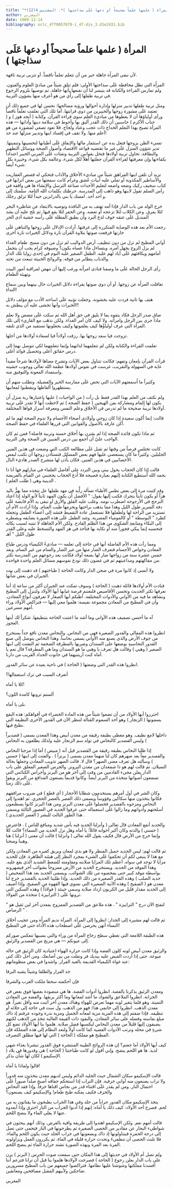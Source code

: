 ```yaml
---
title: "*المرأة ( علمها علماً صحيحاً أو دعها عَلَى سذاجتها )*. المقتبس 4(12)"
author: المغربي
date: 1909-12-14
bibliography: oclc_4770057679-i_47-div_3.d1e2431.bib
---
```




#  المرأة  ( علمها علماً صحيحاً أو دعها عَلَى سذاجتها )


 لأن تبقى المرأَة جاهلة خير من أن تتعلم تعلماً ناقصاً. أو تتربى تربية تافهة. 

 المرأَة التي تظل محافظة عَلَى سذاجتها الأولى: فلم تتلق شيئاً من مبادئِ العلوم والفنون. ولم تمارس القراءة والكتابة قد يتيسر لنا أن نقنعها بأنها جاهلة. ثم نوصيها بلزوم الرجوع في تربية طفلها إلى رأْي من هو أعرف منها بشؤون التربية. 

 ومثل تربية طفلها تدبير منزلها وإدارة أحوالها ورؤية مصالحها: نحسن لها في جميع ذلك أن تعتمد عَلَى مشورة زوجها والخبيرين من ذوي قرابتها. أما تلك التي تعلمت تعلماً ناقصاً ورأى أولياؤها أن لا يعطوها من مباديءِ العلم سوى قراءة القرآن. وكتابة ( أبجد هوز ) و ( جناب الأكرم ) حاسبين أن ذلك القدر أليق بها وأحوط في سلامة دينها وآدابها — هذه المرأة تصبح بهذا التعلم الخداج ذات عجب وعناد ولجاج. فلا تعود تصغي لمشورة من هو أعلم منها. ولا تقف في إفساد ابنها وتدبير منزلها عند حد! 

 تسيء الظن بزوجها فتغل يده عن استثمار مالها والإنفاق عَلَى أطيانها لتحسينها وتنميتها. تدير شؤون المنزل عَلَى غير ما تقتضيه قواعد الاقتصاد وأصول الصحة ووسائل التطهير والنظافة. تحاول تربية أولادها فتخل بقوانين التربية وتفتات عَلَى المربي الخبير اعتداداً بكفاءتها وإن معرفتها لقراءة القرآن جعلتها أهلاً لكل شيء، وعالمة بكل شيء، وخبيرة بكل شيء أيضاً. 

 تريد أن تلقن ابنها المراهق شيئاً من مباديء الأخلاق والآداب فتحكي له قصص العفاريت والأساطير المكذوبة أو تملي عليه أبيات عُشق وغرام كانت سمعتها من بعض أترابها في كتاب سخيف ركيك وضعه واضعه لتعليم الأحداث صناعة الترسل والإنشاء ها هي واقفة في رأس السلم تقول لابنها وهو ذاهب إلى المدرسة. حرطتك بكلمات الله التامة. سلمتك إلى و  احد  أحد. امسك يا بني بالدرابزين جيداً لئلا تزلق رجلك. 

 خرج الولد من باب الدار فإذا أمه تهتف به من النافذة وتوصيه بالابتعاد عن شاطيء البحر لئلا يفرق. وعن الكلاب لئلا تزعجه أو تعضه. وعن الحفر لئلا يقع فيها. ثم تلح عليه أن يشد المنديل عَلَى عنقه خوف لذع البرد وأن يطبق المظلة عَلَى رأَسه خشبة أذى الحر  
 
 رجعت الأم بعد هذه الوصاية المتكررة إلى غرفتها. أرادت الإدلال عَلَى زوجها والتباهي عَلَى جارتها فرفعت صوتها بتلاوة القرآن تارة ودلائل الخيرات تارة أخرى 

 أواني المطبخ لم تزل من دون تنظيف. أرض الدواليب لم تزل من دون مسح. طعام الغداء لم يزل الزوج يجهل أمره. ويتساءل ماذا عساه يكون؟ وضيوفه كرام يجب أن يتجمل أمامهم ويكافئهم عَلَى أياد لهم عليه. الطفل الصغير غلبه النوم في  إحدى  زوايا تلك الدار والذباب يتطاير من فوقه. والروائح الخبيثة تنبعث من تحته. 

 رأى الرجل الحالة عَلَى ما وصفنا فنادى امرأَته ورغب إليها أن تنهض لمراقبة أمور البيت وتهيئة الطعام. 

 تغافلت المرأَة عن زوجها. أو أن دوي صوتها بقراءة دلائل الخيرات حال بينهما وبين سماع النداءِ! 

 هتف بها ثانية فردت عليه بخشونة. وجعلت تؤنبه عَلَى اساءته الأدب مع مؤلف دلائل الخيرات وأنها تخشى عليه أن يبطش به!! 

 ضاق صدر الرجل فكاد يتفوه بما لا يليق في حق أهل الله ثم سكت عَلَى مضض ولا نعلم ماذا جرى بين الرجل وامرأَته. ولا كيف كان أمر الغداء. ولكن نذهَب مع القاريء إلى تلك المرأَة التي عرف أولياؤُها كيف يعلمونها وكيف يجعلونها تستفيد من الذي تلتقه. 

 تزوجت فيا سعد زوجها بها. رزقت أولاداً فيا لسعادة أولادها من أجلها. 

 تعلمت القراءة والكتابة ولكن لم تتعلمهما لذاتهما وإنما تتعلمهما لكي تتوصل بهما إلى درس حقائق أعلى وتحصيل فوائد أغلى. 

 قرأت القرآن بإمعان وتفهم: فكانت تتناول بعض الآيات وتشرح معناها لأولادها شرحاً مفيداً غاية في السهولة والتقريب، غرست في نفوس أولادها عظمة الله تعالى ووجوب خشيته واستمداد المعونة والتوفيق منه. 

 وكثيراً ما أَسمعتهم الآيات التي تحض عَلَى ممارسة الخير والفضيلة. وتطلب منهم أَن يستظهروا أَلفاظها ويتفطنوا لمعانيها. 

 ولم نكتف من العلم بهذا القدر فقط بل رأت ( من الواجبات ) عليها باعتبارها ربة منزل أَن يكون لها إِلمام ومشاركة بفن الهيجين ( حفظ الصحة ) ثم لاحظت أَنها لا تقدر عَلَى تربية   أولادها تربية صحيحة ما لم تدرس فن الأخلاق وعلم النفس ومعرفة   أسرار قواها المختلفة. 

 قالت: إنما أَكون سعيدة إذا كان زوجي وأولادي أصحاء الأجسام ولا تدوم الصحة لهم ما لم أَكن عارفة بالأصول والقوانين التي قررها العلماء في حفظ الصحة. 

 ثم ماذا تكون فائدة الصحة إذا لم يقترن بها أَخلاق حسنة وتربية فاضلة؟ فمن ثم كان الواجب عليّ أن أجمع بين درس الفنيين فن الصحة وفن التربية. 

 كانت تختلس فرصاً من وقتها ثم تقبل عَلَى مطالعة الكتب التي وضعت في هذين الفنين الجليلين. وكثيراً ما كان يستعصي عليها فهم بعض المسائل فتستأْذن زوجها أَن تكتب لبعض الأخصائيين في هذين الفنين. فكان يأْذن لها منشرح الصدر هاديء البال. 

 قالت إذا كان الحجاب يحول بيني وبين التردد على أَفاضل العلماء في منازلهم فها أنا ذا بحمد الله أَستطيع الكتابة إليهم بعبارة فصيحة فلا أَدع الحجاب يحجبني عن القيام بالفريضة الدينية وهي ( طلب العلم ) . 

 وقد كتبت مرة إلى بعض نطس الأطباء تسأله رأْيه في مهد طفلها عل تتخذه مما يهزُّ باليد هزاً أَو يكون ثابتاً يتحرك فكتب إليها يقول: " الأفضل أَن يكون المهد ثابتاً لأنو الولد إِذا اعتاد الترجح في الأرجوحة اضطرب نومه. وغلب عليه القلق والأرق أو تبقى يد الأم قابضة عَلَى دفة السرير طول الليل وهذا مما يذهب براحتها ويحرمها طيب المنام. وإذا أرادت الأم أن تستزيد من الراحة لها ولطفلها فلا تستعمل عادة التقميط فتشد إلى أعضاء الطفل وتجعله كطرد " البوسطة " أو كالمومياء المصرية. وشد الطفل عَلَى هذه الصورة يضايقه ويضطره إلى البكاء ومتابعةِ الشكوى من هذا الظلم الفادح. ولكن الأم الجاهلة لا تنتبه لسبب بكائه فتحسبه إنما يبكي فجوراً منه أو نكاية بها فتأخذ في هز المهد والتسخط عليه وعلى القدر طول الليل " أهـ 

 ومما رأت هذه الأم الفاضلة أنها في حاجة إلى تعلمه — مباديءُ الكيمياء ودرس طباع المعادن وخواص الأجسام فتعرف الضار منها من غير الضار والسام من غير السام. وبعد  خمس  عشرة  سنة من زواجها صار لها بضعة أولاد فكانت بعد رجوعهم من المدرسة تكثر من مفاكهتهم ومداعبتهم ثم في غضون ذلك تودع نفوسهم مسائل العلم واحدة فواحدة. 
 
 ولا أنسى إذ كانوا مرة في صحن الدار وكانت الحاجة ( طباختهم ) قد ذهبت إلى بيت   الجيران في بعض شأْنها. 

 فنادت الأم أولادها قائلة ذهبت ( الحاجة ) وسوف تمكث عند الجيران أكثر من ساعة إذ أننا نعرفها تكثر الحديث وتحسن الأقاصيص فلنغتنم فرصة غيابها أيها الأولاد ولننزل إلى المطبخ ونشاهد ما فيه من الأواني والأدوات المختلفة. أظنكم أيها الصغار لا تعرفون أنواع المعادن. وأن في المطبخ من المعادن مجموعة نفيسة: هلموا معي إليها — فتراكض الأولاد وراء أمهم مسرعين. 

 آه ما أحسن تصفيف هذه الأواني وما أشد ما اعتنت الحاجة بتنظيفها. شكراً لك أيتها العجوز. 

 انظروا هذه المقالي والقدور الصغيرة فهي من النحاس. والنحاس معدن نافع جداً يستخرج من جوف الأرض والذي يصنع منه الأواني يسمى نحاساً. وهذا النحاس يتوصل إلى صنع القدور النحاسيةِ بوضعها على السندان وضربها بالمطرقة الضخمة ثم التفتت إلى ابنها الصغير ( وهبي ) وقالت هل تعرف يا وهبي ما هو السندان وما هي المطرقة؟ قال نعم يا أماه كنت أريتنيهما في حانوت الحداد القريب من دارنا. 

 انظروا هذه القدر التي وضعتها ( الحاجة ) في ناحية بعيدة عن سائر القدور. 

 أتعرف السبب في ترك استعمالها؟ 

 كلا يا أماه! 

 ألستم ترونها كامدة اللون؟ 

 بلى يا أماه. 

 احترزوا أيها الأولاد من أن تضعوا شيئاً من هذه المادة الخضراء في أفواهكم: هذه البقع يسمونها ( الزنجار ) وهو  أحد  السموم القتالة لننظر الآن في القدور الأخرى النظيفة التي نطبخ فيها. 

 داخلها لامع نظيف. وهو مغطى بطبقة رقيقة من معدن أبيض وهذا المعدن يسمى ( قصديراً ) وليس القصدير كالنحاس في تولد سم الزنجار عليه ولذلك يطلعون به النحاس 

 إذا طليا النحاس بطبقة رقيقة من القصدير قيل أنه ( مبيض ) أما إذا مزجنا النحاس والقصدير معاً بعد صهرهم كان لنا منهما معدن يسمى ( برنزاً ) . والفتت إلى ابنها ( حسني ) وسألته هل   تعرف معنى الصهر؟ قال لا. قالت الصهر تذويب المعادن وجعلها بحالة   السيلان. ثم قالت لهم هو ذا شمعدان من معدن البرونز. والجرس الصغير المعلق على باب الدار يعلن مجيء القادمين من وقت إلى آخر هو من البرنز وأجراس الكنائس التي تسمعون أَصواتها متخذة من البرنز أيضاً. وكانوا قديماً يصنعون المدافع من البرنز وبقوا عَلَى ذلك زمناً. 

 وكان الشر في أول أمرهم يستخدمون شظايا الأحجار ( أي قطع ) في ضروب مرافقهم فكانوا يتخذون منها سكاكين وفؤوساً ويسمى ذلك العصر بالعصر الحجري. ثم اهتدوا إلى النحاس ومزجوه بالقصدير فحصلوا عَلَى معدن البرنز ومن هذا البرنز كانوا يصطنعون أسلحتهم وأدواتهم وما زالوا عَلَى استعماله حتى عرفوا الحديد في العصور الثالثة ويسمى هذا الطور الثالث للبشر ( العصر الحديدي ) . 

 والحديد أنفع المعادن قال تعالى ( وأنزلنا الحديد فيه بأس شديد ومنافع للناس ) . فاعترض ( حسني ) والدته وكان أكبر أخوانه قائلاً: يا أماه وهل نزل الحديد من السماءِ؟ قالت كلا وإنما خرج من الأرض قال فكيف يقول الله تعالى ( وأنزلنا ) قالت أن معنى ( أنزلنا ) هنا وهبنا ومنحنا. 

 ثم قالت لهم: ليس الحديد جميل المنظر ولا هو بذي لمعان وبريق كغيره من المعادن ولكن مع هذا لا ينبغي لكم أن تحكموا عَلَى الشيء بمجرد النظر إلى هيئته الظاهرة. فإن للحديد مزايا لا توجد في سواه. أعظم تلك المزايا صلابته ومقاومته للضغط الشديد الذي يقع عليه. وهذا الموقد من الحديد. ويستخرج الحديد من الأرض ممزوجاً بشوائب أخر فيصهرونه بواسطة موقد كبير حتى يمحصوه من تلك الشوائب. ويسمى الحديد بعد هذا التمحيص ( حديد الصلب ) وهذه القدر الصغيرة من ذلك الحديد. وإذا طلينا الحديد بالقصدير خرج لنا معدن هو ( الصفيح ) وهذه الآنية الصغيرة التي نسوي فيها القهوة من الصفيح. وإذا أضيف إلى الحديد مقدار قليل من الكربون ازداد صلابة وسمي حينئذ ( فولاذاً ) وهذه السكين التي ترونها عَلَى ( الترابيزة ) متخذة من الفولاذ. 

 لنفتح الآن درج " الترابيزة " . هذه ملاعق من القصدير الممزوج بمعدن آخر لين ثقيل هو " الرصاص " . 

 ثم قالت لهم مشيرة إلى الجدار: انظروا إلى المرآة. المرآة نديم المرأَة ومن عجيب أخلاق   النساء أنهن يحرصن عَلَى اصطحاب هذه الأداة حتى في المطبخ! 
 
 هذه الطبقة اللامعة التي تغطي سطح زجاج المرآة من وراء والتي بسببها تنعكس صوركم إلى عيونكم — هي مزيج من القصدير والزئبقِ. 

 والزئبق معدن أبيض لونه كلون الفضة وإذا كانت حرارة الهواء اعتيادية كان الزئبق في حالة ميوعة. حتى إذا أردت القبض عليه بيديك فر وتفلت من بين أصابعك. ومن أجل ذلك كنى عنه غواة الكيمياء القديمة بالعبد الفرار. واشدوا في بعض منظوماتهم: 

 خذ الفرار والطلقا   وشيئاً يشبه البرقا  

 فإن أحكمته سحقا   ملكت الغرب والشرقا  

 ومعدن الزئبق يذكرنا بالفضة. انظروا أدوات الفضة. ها هي منضودة بعضها فوق بعض في الخزانة. انظروا الملاعق والشوك ما أشد لمعانها وما أكثر بريقها. والفضة من المعادن الثمينة. وهو قلما يتغير لونه مهما تعرض للهواءِ وهناك معدن آخر أثبت منه وأقل تغيراً. هو معدن الذهب. انظروا إلى خاتمي هذا: فهو من الذهب. ول  ست  في حاجة إلى جلائه أو تنظيفه. فإذا ضفتم إلى هذه المزية مزية لمعانه الجميل ومزية ندرة وجوده عرفتم إذ ذاك مبلغ نفاسته وفضله على سائر المعادن. والنقود ذات القيمة العالية تتخذ من الذهب لكنهم يضيفون إليها قليلاً من معدن النحاس ليكسبها فضل صلابة. هلموا بنا أيها الأولاد تضع كل شيءٍ في محله ونرتب الأدوات الفضية كما كانت أولاً ولنعد النظام إلى هذه المملكة فإن المطبخ هو مملكة ( الحاجة ) التي لها فيها مطلق التصرف. 

 كيف أيها الأولاد أما جعتم؟ إن هذه الروائح الطيبة المنتشرة فوق القدور تبشرنا بغذاء شهي لذيذ. ها هو اللحم ينضج. وإني أقول لو كانت طباختنا ( الحاجة ) هي وقدورها في بلاد ( الإسكيمو ) لكان لها شأْن بذكر. 

 قالوا ولماذا يا أماه! 

 قالت الإسكيمو سكان الشمال حيث الجليد الدائم وليس لديهم معدن يتخذون منه قدوراً ولا تراب يصنعون منه أواني خزفية. فإن التراب إذا استحكم جفافه أصبح صلداً صبوراً عَلَى احتمال النار. ومن لم يقدر عَلَى اقتناء قدر من نحاس اقناها خزفاً. وإذا فقد النحاس والخزف فكيف يمكنه طبخ طعام! والإسكيمو كيف يصنعون؟ 
 
 يتخذ الإسكيمو مكان القدور جراباً من جلد وفي هذا الجراب يطبخون ما يقتاتون به من لحم. فصرخ  أحد  الأولاد: كيف ذلك يا أماه: إنهم إذا أدنوا الجراب من النار   احترق وإذا أبعدوه عنها لا يغلي الماء ولا ينضج اللحم. 

 قالت أمهم نعم. ولكن الإسكيمو اهتدوا إلى طريقة وافية بالغرض. وذلك أنهم يبحثون في شواطيء البحار عن مقادير من الحصى الصغيرة ثم يطرحونها في النار فتحمى حتى تصل إلى درجة الحمرة فيتناولونها إذ ذاك ويضعونها في جراب الجلد حيث يكون اللحم والماء. فلا تلبث الحصى أن تنطفيءَ وتحدث حرارة قليلة في الماءِ. ثم يكررون العمل ويزاولونه المرة بعد المرة وبهذه الصورة تشتد حرارة الماءِ ثم ينضج اللحم. 

 ولم تصل أم الأولاد في حديثها إلى هذا المكان حتى سمعت صوت الجرس ( البرنز ) يرن على باب الدار يعلن رجوع ( الحاجة ) فصرخت لأولادها هلموا بنا قبل أن ترانا فتزعم أننا أفسدنا مملكتها وشوشنا عليها نظامها. فتراكضوا جميعهم من باب المطبخ مسرورين ضاحكين ولأبيهم المقبل مصافحين ومعانقين. 

 المغربي 

